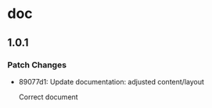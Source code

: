 # doc

## 1.0.1

### Patch Changes

- 89077d1: Update documentation: adjusted content/layout

  Correct document
